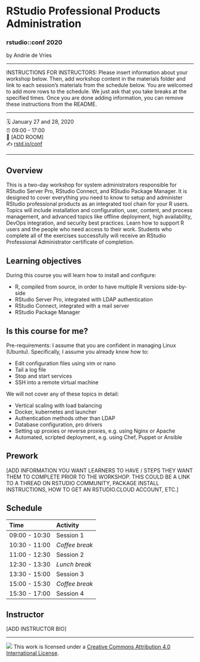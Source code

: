 RStudio Professional Products Administration
================

### rstudio::conf 2020

by Andrie de Vries

-----

INSTRUCTIONS FOR INSTRUCTORS: Please insert information about your
workshop below. Then, add workshop content in the materials folder and
link to each session’s materials from the schedule below. You are
welcomed to add more rows to the schedule. We just ask that you take
breaks at the specified times. Once you are done adding information, you
can remove these instructions from the README.

-----

:spiral_calendar: January 27 and 28, 2020  
:alarm_clock:     09:00 - 17:00  
:hotel:           \[ADD ROOM\]  
:writing_hand:    [rstd.io/conf](http://rstd.io/conf)

-----

## Overview

This is a two-day workshop for system administrators responsible for RStudio Server Pro, RStudio Connect, and RStudio Package Manager. It is designed to cover everything you need to know to setup and administer RStudio professional products as an integrated tool chain for your R users. Topics will include installation and configuration, user, content, and process management, and advanced topics like offline deployment, high availability, DevOps integration, and security best practices. Learn how to support R users and the people who need access to their work. Students who complete all of the exercises successfully will receive an RStudio Professional Administrator certificate of completion.

## Learning objectives

During this course you will learn how to install and configure:

* R, compiled from source, in order to have multiple R versions side-by-side
* RStudio Server Pro, integrated with LDAP authentication
* RStudio Connect, integrated with a mail server
* RStudio Package Manager

## Is this course for me?

Pre-requirements: I assume that you are confident in managing Linux (Ubuntu). Specifically, I assume you already know how to: 

* Edit configuration files using vim or nano 
* Tail a log file
* Stop and start services 
* SSH into a remote virtual machine

We will not cover any of these topics in detail: 

* Vertical scaling with load balancing 
* Docker, kubernetes and launcher 
* Authentication methods other than LDAP 
* Database configuration, pro drivers 
* Setting up proxies or reverse proxies, e.g. using Nginx or Apache
* Automated, scripted deployment, e.g. using Chef, Puppet or Ansible

## Prework

\[ADD INFORMATION YOU WANT LEARNERS TO HAVE / STEPS THEY WANT THEM TO
COMPLETE PRIOR TO THE WORKSHOP. THIS COULD BE A LINK TO A THREAD ON
RSTUDIO COMMUNITY, PACKAGE INSTALL INSTRUCTIONS, HOW TO GET AN
RSTUDIO.CLOUD ACCOUNT, ETC.\]

## Schedule

| Time          | Activity         |
| :------------ | :--------------- |
| 09:00 - 10:30 | Session 1        |
| 10:30 - 11:00 | *Coffee break*   |
| 11:00 - 12:30 | Session 2        |
| 12:30 - 13:30 | *Lunch break*    |
| 13:30 - 15:00 | Session 3        |
| 15:00 - 15:30 | *Coffee break*   |
| 15:30 - 17:00 | Session 4        |

## Instructor

\[ADD INSTRUCTOR BIO\]

-----

![](https://i.creativecommons.org/l/by/4.0/88x31.png) This work is
licensed under a [Creative Commons Attribution 4.0 International
License](https://creativecommons.org/licenses/by/4.0/).
